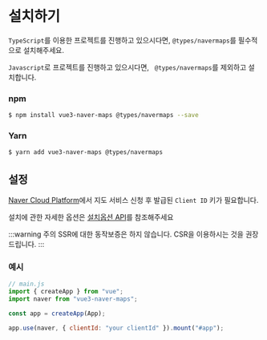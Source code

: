 # 설치하기

`TypeScript`를 이용한 프로젝트를 진행하고 있으시다면, `@types/navermaps`를 필수적으로 설치해주세요.

`Javascript`로 프로젝트를 진행하고 있으시다면, ` @types/navermaps`를 제외하고 설치합니다.

### npm

```bash
$ npm install vue3-naver-maps @types/navermaps --save
```

### Yarn

```bash
$ yarn add vue3-naver-maps @types/navermaps
```

## 설정

[Naver Cloud Platform](https://www.ncloud.com/product/applicationService/maps)에서 지도 서비스 신청 후 발급된 `Client ID` 키가 필요합니다.

설치에 관한 자세한 옵션은 [설치옵션 API](./api/#설치옵션)를 참조해주세요

:::warning 주의
SSR에 대한 동작보증은 하지 않습니다. CSR을 이용하시는 것을 권장드립니다.
:::

### 예시

```javascript
// main.js
import { createApp } from "vue";
import naver from "vue3-naver-maps";

const app = createApp(App);

app.use(naver, { clientId: "your clientId" }).mount("#app");
```
